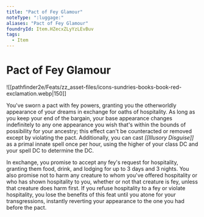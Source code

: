 ```yaml
---
title: "Pact of Fey Glamour"
noteType: ":luggage:"
aliases: "Pact of Fey Glamour"
foundryId: Item.HZecxZLyYzLEvBuv
tags:
  - Item
---
```


# Pact of Fey Glamour
![[pathfinder2e/Feats/zz_asset-files/icons-sundries-books-book-red-exclamation.webp|150]]

You've sworn a pact with fey powers, granting you the otherworldly appearance of your dreams in exchange for oaths of hospitality. As long as you keep your end of the bargain, your base appearance changes indefinitely to any one appearance you wish that's within the bounds of possibility for your ancestry; this effect can't be counteracted or removed except by violating the pact. Additionally, you can cast _[[Illusory Disguise]]_ as a primal innate spell once per hour, using the higher of your class DC and your spell DC to determine the DC.

In exchange, you promise to accept any fey's request for hospitality, granting them food, drink, and lodging for up to 3 days and 3 nights. You also promise not to harm any creature to whom you've offered hospitality or who has shown hospitality to you, whether or not that creature is fey, unless that creature does harm first. If you refuse hospitality to a fey or violate hospitality, you lose the benefits of this feat until you atone for your transgressions, instantly reverting your appearance to the one you had before the pact.
